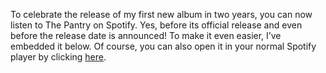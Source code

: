 To celebrate the release of my first new album in two years, you can now listen to The Pantry on Spotify. Yes, before its official release and even before the release date is announced! To make it even easier, I’ve embedded it below. Of course, you can also open it in your normal Spotify player by clicking [here](http://open.spotify.com/album/2R1odhjBopByfEqa6agf2D).